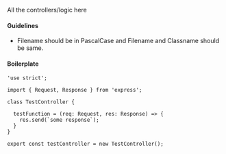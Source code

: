 All the controllers/logic here


#### Guidelines

 - Filename should be in PascalCase and Filename and Classname should be same.

#### Boilerplate

```
'use strict';

import { Request, Response } from 'express';

class TestController {

  testFunction = (req: Request, res: Response) => {
    res.send(`some response`);
  }
}

export const testController = new TestController();
```
